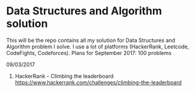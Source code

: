 # Data Structures and Algorithm solution
This will be the repo contains all my solution for Data Structures and Algorithm problem I solve. I use a lot of platforms (HackerRank, Leetcode, CodeFights, Codeforces).
Plans for September 2017: 100 problems

09/03/2017
1. HackerRank - Climbing the leaderboard
https://www.hackerrank.com/challenges/climbing-the-leaderboard
